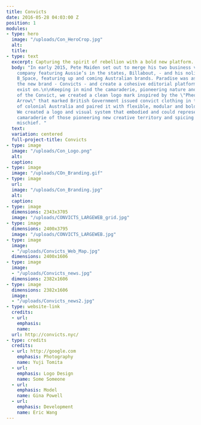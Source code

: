 ```yaml
---
title: Convicts
date: 2016-05-28 04:03:00 Z
position: 1
modules:
- type: hero
  image: "/uploads/Con_HeroCrop.jpg"
  alt: 
  title: 
- type: text
  excerpt: Capturing the spirit of rebellion with a bold new platform.
  body: "In early 2015, Pete Maiden set out to merge his two business ventures — media
    company featuring Aussie’s in the states, Billabout, - and his nolita retail location,
    B_Space, featuring up and coming Australian brands. Paradise was asked to define
    the new brand - Convicts - and create a cohesive editorial platform for it to
    exist on.\n\nKeeping in mind the camaraderie, pioneering nature and burning rebellion
    of the Convict, we created a clean logo mark inspired by the \"Pheon\" or \"Broad
    Arrow\" that marked British Government issued convict clothing in the early days
    of colonial Australia and paired it with flexible, modular and bold visual vernacular.
    We created a logo and visual system that embodied and could represent the rebellion,
    camaraderie of those pioneering new creative territory and spicing the world with
    mischief. "
  text: 
  variation: centered
  full-project-title: Convicts
- type: image
  image: "/uploads/Con_Logo.png"
  alt: 
  caption: 
- type: image
  image: "/uploads/COn_Branding.gif"
- type: image
  url: 
  image: "/uploads/Con_Branding.jpg"
  alt: 
  caption: 
- type: image
  dimensions: 2343x3705
  image: "/uploads/CONVICTS_LARGEWEB_grid.jpg"
- type: image
  dimensions: 2400x3795
  image: "/uploads/CONVICTS_LARGEWEB.jpg"
- type: image
  image:
  - "/uploads/Convicts_Web_Map.jpg"
  dimensions: 2400x1606
- type: image
  image:
  - "/uploads/Convicts_news.jpg"
  dimensions: 2382x1606
- type: image
  dimensions: 2382x1606
  image:
  - "/uploads/Convicts_news2.jpg"
- type: website-link
  credits:
  - url: 
    emphasis: 
    name: 
  url: http://convicts.nyc/
- type: credits
  credits:
  - url: http://google.com
    emphasis: Photography
    name: Yuji Tomita
  - url: 
    emphasis: Logo Design
    name: Some Someone
  - url: 
    emphasis: Model
    name: Gina Powell
  - url: 
    emphasis: Development
    name: Eric Wang
---
```


